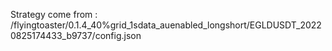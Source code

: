 Strategy come from : /flyingtoaster/0.1.4_40%grid_1sdata_auenabled_longshort/EGLDUSDT_20220825174433_b9737/config.json